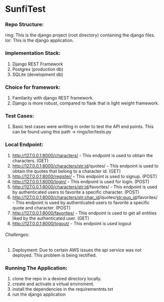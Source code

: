 # SunfiTest


### Repo Structure:
ring: This is the django project (root directory) containing the django files.
lor: This is the django application.


### Implementation Stack:
1) Django REST Framework
2) Postgres (production db)
3) SQLite (development db)

### Choice for framework:
1) Familarity with django REST framework.
2) Django is more robust, compared to flask that is light weight framework.

### Test Cases:
1) Basic test cases were writting in order to test the API end points. This can be found using this path ->  rings/lor/tests.py

### Local Endpoint:

1) http://127.0.0.1:8000/characters/ - This endpoint is used to obtain the characters. (GET)
2) http://127.0.0.1:8000/characters/<str:id>/quotes/ -  This endpoint is used to obtain the quotes that belong to a character id. (GET)
3) http://127.0.0.1:8000/register/ - This endpoint is used to signup. (POST)
4) http://127.0.0.1:8000/login/ -  This endpoint is used for login. (POST)
5) http://127.0.0.1:8000/characters/<str:id>/favorites/ - This endpoint is used by authenticated users to favorite a specific character. (POST)
6) http://127.0.0.1:8000/characters/<str:char_id>/quotes/<str:quo_id>/favorites/ -  This endpoint is used by authenticated users to favorite a specific quote and character.     (POST)
7) http://127.0.0.1:8000/favorites/ - This endpoint is used to get all entities liked by the authenticated user. (GET)
8) http://127.0.0.1:8000/logout/ - This endpoint is used logout

###### Challenges:
1) Deployment: Due to certain AWS issues the api service was not deployed. This problem is being rectified.

### Running The Application:
1) clone the repo in a desired directory locally.
2) create and activate a virtual enviroment.
3) install the dependencies in the requirementnts.txt
4) run the django application





